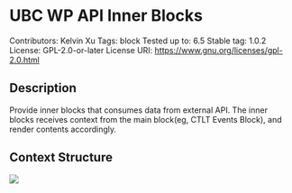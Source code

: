 # UBC WP API Inner Blocks
Contributors:      Kelvin Xu
Tags:              block
Tested up to:      6.5
Stable tag:        1.0.2
License:           GPL-2.0-or-later
License URI:       https://www.gnu.org/licenses/gpl-2.0.html


## Description
Provide inner blocks that consumes data from external API. The inner blocks receives context from the main block(eg, CTLT Events Block), and render contents accordingly.

## Context Structure

![](https://kelvinxu.sites.olt.ubc.ca/files/2024/07/innerblocks-context-hierachy-diagram.jpg)

